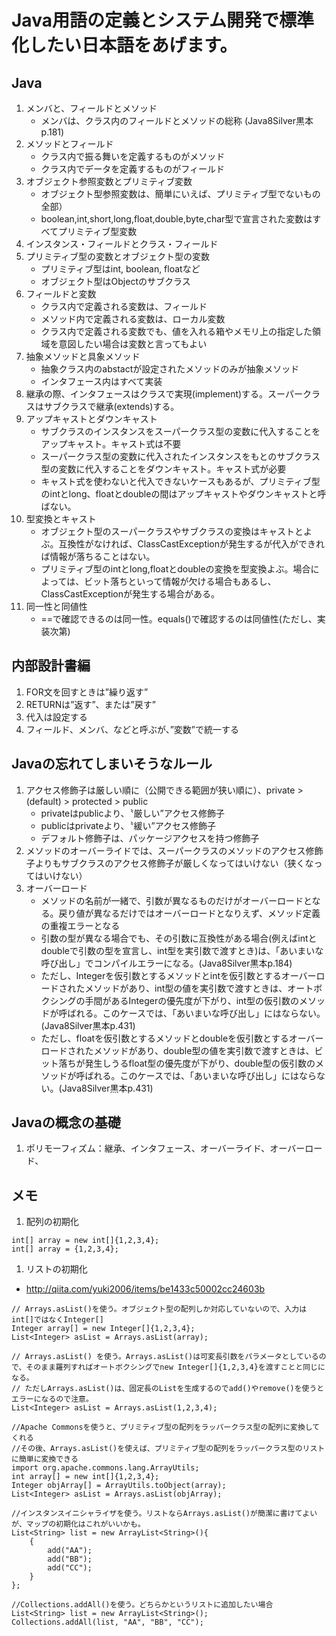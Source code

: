 # Java用語の定義とシステム開発で標準化したい日本語をあげます。
## Java
 1. メンバと、フィールドとメソッド
    * メンバは、クラス内のフィールドとメソッドの総称 (Java8Silver黒本p.181)
 1. メソッドとフィールド
    * クラス内で振る舞いを定義するものがメソッド
    * クラス内でデータを定義するものがフィールド
 1. オブジェクト参照変数とプリミティブ変数
    * オブジェクト型参照変数は、簡単にいえば、プリミティブ型でないもの全部）
    * boolean,int,short,long,float,double,byte,char型で宣言された変数はすべてプリミティブ型変数
 1. インスタンス・フィールドとクラス・フィールド
 1. プリミティブ型の変数とオブジェクト型の変数
    * プリミティブ型はint, boolean, floatなど
    * オブジェクト型はObjectのサブクラス
 1. フィールドと変数
    * クラス内で定義される変数は、フィールド
    * メソッド内で定義される変数は、ローカル変数
    * クラス内で定義される変数でも、値を入れる箱やメモリ上の指定した領域を意図したい場合は変数と言ってもよい
 1. 抽象メソッドと具象メソッド
    * 抽象クラス内のabstactが設定されたメソッドのみが抽象メソッド
    * インタフェース内はすべて実装
 1. 継承の際、インタフェースはクラスで実現(implement)する。スーパークラスはサブクラスで継承(extends)する。
 2. アップキャストとダウンキャスト
    * サブクラスのインスタンスをスーパークラス型の変数に代入することをアップキャスト。キャスト式は不要
    * スーパークラス型の変数に代入されたインスタンスをもとのサブクラス型の変数に代入することをダウンキャスト。キャスト式が必要
    * キャスト式を使わないと代入できないケースもあるが、プリミティブ型のintとlong、floatとdoubleの間はアップキャストやダウンキャストと呼ばない。
 1. 型変換とキャスト
    * オブジェクト型のスーパークラスやサブクラスの変換はキャストとよぶ。互換性がなければ、ClassCastExceptionが発生するが代入ができれば情報が落ちることはない。
    * プリミティブ型のintとlong,floatとdoubleの変換を型変換よぶ。場合によっては、ビット落ちといって情報が欠ける場合もあるし、ClassCastExceptionが発生する場合がある。
 1. 同一性と同値性
    * ==で確認できるのは同一性。equals()で確認するのは同値性(ただし、実装次第)

## 内部設計書編
 1. FOR文を回すときは”繰り返す”
 2. RETURNは”返す”、または”戻す”
 3. 代入は設定する
 4. フィールド、メンバ、などと呼ぶが、”変数”で統一する

## Javaの忘れてしまいそうなルール
1. アクセス修飾子は厳しい順に（公開できる範囲が狭い順に）、private > (default) > protected > public
   * privateはpublicより、〝厳しい”アクセス修飾子
   * publicはprivateより、〝緩い”アクセス修飾子
   * デフォルト修飾子は、パッケージアクセスを持つ修飾子
2. メソッドのオーバーライドでは、スーパークラスのメソッドのアクセス修飾子よりもサブクラスのアクセス修飾子が厳しくなってはいけない（狭くなってはいけない）
3. オーバーロード
   * メソッドの名前が一緒で、引数が異なるものだけがオーバーロードとなる。戻り値が異なるだけではオーバーロードとなりえず、メソッド定義の重複エラーとなる
   * 引数の型が異なる場合でも、その引数に互換性がある場合(例えばintとdoubleで引数の型を宣言し、int型を実引数で渡すとき)は、「あいまいな呼び出し」でコンパイルエラーになる。(Java8Silver黒本p.184)
   * ただし、Integerを仮引数とするメソッドとintを仮引数とするオーバーロードされたメソッドがあり、int型の値を実引数で渡すときは、オートボクシングの手間があるIntegerの優先度が下がり、int型の仮引数のメソッドが呼ばれる。このケースでは、「あいまいな呼び出し」にはならない。(Java8Silver黒本p.431)
   * ただし、floatを仮引数とするメソッドとdoubleを仮引数とするオーバーロードされたメソッドがあり、double型の値を実引数で渡すときは、ビット落ちが発生しうるfloat型の優先度が下がり、double型の仮引数のメソッドが呼ばれる。このケースでは、「あいまいな呼び出し」にはならない。(Java8Silver黒本p.431)

## Javaの概念の基礎
1. ポリモーフィズム：継承、インタフェース、オーバーライド、オーバーロード、


## メモ
1. 配列の初期化
```
int[] array = new int[]{1,2,3,4};
int[] array = {1,2,3,4};
```
1. リストの初期化
  * http://qiita.com/yuki2006/items/be1433c50002cc24603b
```
// Arrays.asList()を使う。オブジェクト型の配列しか対応していないので、入力はint[]ではなくInteger[]
Integer array[] = new Integer[]{1,2,3,4};
List<Integer> asList = Arrays.asList(array);

// Arrays.asList() を使う。Arrays.asList()は可変長引数をパラメータとしているので、そのまま羅列すればオートボクシングでnew Integer[]{1,2,3,4}を渡すことと同じになる。
// ただしArrays.asList()は、固定長のListを生成するのでadd()やremove()を使うとエラーになるので注意。
List<Integer> asList = Arrays.asList(1,2,3,4);

//Apache Commonsを使うと、プリミティブ型の配列をラッパークラス型の配列に変換してくれる
//その後、Arrays.asList()を使えば、プリミティブ型の配列をラッパークラス型のリストに簡単に変換できる
import org.apache.commons.lang.ArrayUtils;
int array[] = new int[]{1,2,3,4};
Integer objArray[] = ArrayUtils.toObject(array);
List<Integer> asList = Arrays.asList(objArray);

//インスタンスイニシャライザを使う。リストならArrays.asList()が簡潔に書けてよいが、マップの初期化はこれがいいかも。
List<String> list = new ArrayList<String>(){
    {
        add("AA");
        add("BB");
        add("CC");
    }
};

//Collections.addAll()を使う。どちらかというリストに追加したい場合
List<String> list = new ArrayList<String>();
Collections.addAll(list, "AA", "BB", "CC");

```
